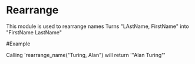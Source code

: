 Rearrange
=========

This module is used to rearrange names
Turns "LAstName, FirstName" into "FirstName LastName"

#Example

Calling 'rearrange_name("Turing, Alan") will return '"Alan Turing"'